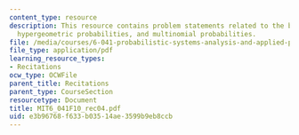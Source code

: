 ```yaml
---
content_type: resource
description: This resource contains problem statements related to the birthday problem,
  hypergeometric probabilities, and multinomial probabilities.
file: /media/courses/6-041-probabilistic-systems-analysis-and-applied-probability-fall-2010/e3b96768f633b03514ae3599b9eb8ccb_MIT6_041F10_rec04.pdf
file_type: application/pdf
learning_resource_types:
- Recitations
ocw_type: OCWFile
parent_title: Recitations
parent_type: CourseSection
resourcetype: Document
title: MIT6_041F10_rec04.pdf
uid: e3b96768-f633-b035-14ae-3599b9eb8ccb
---
```

